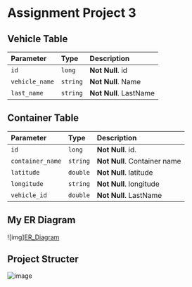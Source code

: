 # Assignment Project 3

## Vehicle Table

| Parameter | Type     | Description                |
| :-------- | :------- | :------------------------- |
| `id` | `long` | **Not Null**. id |
| `vehicle_name` | `string` | **Not Null**. Name |
| `last_name` | `string` | **Not Null**. LastName |

## Container Table

| Parameter | Type     | Description                |
| :-------- | :------- | :------------------------- |
| `id` | `long` | **Not Null**. id. |
| `container_name` | `string` | **Not Null**. Container name |
| `latitude` | `double` | **Not Null**. latitude |
| `longitude` | `string` | **Not Null**. longitude |
| `vehicle_id` | `double` | **Not Null**. LastName |



## My ER Diagram
![img][ER_Diagram](https://user-images.githubusercontent.com/65501341/187025416-d281fd2a-5120-4c1b-a80e-04da7fbe481a.jpg)


## Project Structer
![image](https://user-images.githubusercontent.com/65501341/187025562-ba406a4b-707c-43a2-86ae-4c1ad590efe0.png)


